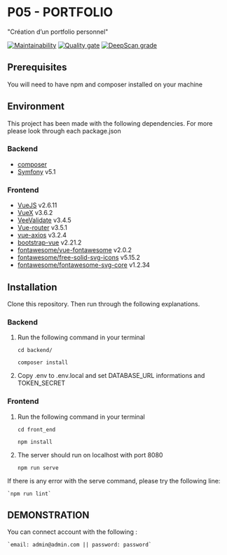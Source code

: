 # P05 - PORTFOLIO
"Création d’un portfolio personnel"

[![Maintainability](https://api.codeclimate.com/v1/badges/399cbf225695affb71bb/maintainability)](https://codeclimate.com/github/GitNico-D/Portfolio/maintainability) 
[![Quality gate](https://sonarcloud.io/api/project_badges/quality_gate?project=GitNico-D_Portfolio)](https://sonarcloud.io/dashboard?id=GitNico-D_Portfolio)
[![DeepScan grade](https://deepscan.io/api/teams/13170/projects/16178/branches/341869/badge/grade.svg)](https://deepscan.io/dashboard#view=project&tid=13170&pid=16178&bid=341869)

## Prerequisites ##
You will need to have npm and composer installed on your machine

## Environment ##
This project has been made with the following dependencies. 
For more please look through each package.json

### Backend ###
* [composer](https://getcomposer.org/) 
* [Symfony](https://symfony.com/) v5.1

### Frontend ###
* [VueJS](https://vuejs.org/) v2.6.11
* [VueX](https://vuex.vuejs.org/) v3.6.2
* [VeeValidate](https://vee-validate.logaretm.com/v3) v3.4.5
* [Vue-router](https://router.vuejs.org/) v3.5.1
* [vue-axios](https://github.com/axios/axios) v3.2.4
* [bootstrap-vue](https://bootstrap-vue.org/) v2.21.2
* [fontawesome/vue-fontawesome](https://github.com/FortAwesome/vue-fontawesome)
v2.0.2
* [fontawesome/free-solid-svg-icons](https://github.com/FortAwesome/vue-fontawesome)  v5.15.2
* [fontawesome/fontawesome-svg-core](https://github.com/FortAwesome/vue-fontawesome) v1.2.34


## Installation ##
Clone this repository. Then run through the following explanations.
### Backend ###
1. Run the following command in your terminal

    `cd backend/`
    
    `composer install`

2. Copy .env to .env.local and set DATABASE_URL informations and TOKEN_SECRET
    
### Frontend ###
1. Run the following command in your terminal

    `cd front_end`
    
    `npm install`

2. The server should run on localhost with port 8080

    `npm run serve`

If there is any error with the serve command, please try the following line:

    `npm run lint`


## DEMONSTRATION ##
You can connect account with the following : 
    
    `email: admin@admin.com || password: password` 



